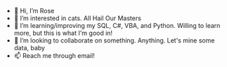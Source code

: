 - 👋 Hi, I’m Rose
- 👀 I’m interested in cats. All Hail Our Masters
- 🌱 I’m learning/improving my SQL, C#, VBA, and Python. Willing to learn more, but this is what I'm good in!
- 💞️ I’m looking to collaborate on something. Anything. Let's mine some data, baby
- 📫 Reach me through email!
